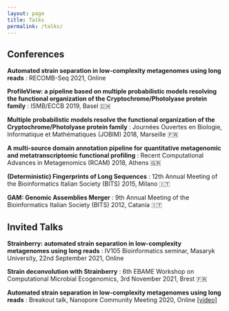 ```yaml
---
layout: page
title: Talks
permalink: /talks/
---
```


## Conferences

**Automated strain separation in low-complexity metagenomes using long reads**
: RECOMB-Seq 2021, Online

**ProfileView: a pipeline based on multiple probabilistic models resolving the functional organization of the Cryptochrome/Photolyase protein family**
: ISMB/ECCB 2019, Basel 🇨🇭

**Multiple probabilistic models resolve the functional organization of the Cryptochrome/Photolyase protein family**
: Journées Ouvertes en Biologie, Informatique et Mathématiques (JOBIM) 2018, Marseille 🇫🇷

**A multi-source domain annotation pipeline for quantitative metagenomic and metatranscriptomic functional profiling**
: Recent Computational Advances in Metagenomics (RCAM) 2018, Athens 🇬🇷

**(Deterministic) Fingerprints of Long Sequences**
: 12th Annual Meeting of the Bioinformatics Italian Society (BITS) 2015, Milano 🇮🇹

**GAM: Genomic Assemblies Merger**
: 9th Annual Meeting of the Bioinformatics Italian Society (BITS) 2012, Catania 🇮🇹

## Invited Talks

**Strainberry: automated strain separation in low-complexity metagenomes using long reads**
: IV105 Bioinformatics seminar, Masaryk University, 22nd September 2021, Online

**Strain deconvolution with Strainberry**
: 6th EBAME Workshop on Computational Microbial Ecogenomics, 3rd November 2021, Brest 🇫🇷

**Automated strain separation in low-complexity metagenomes using long reads**
: Breakout talk, Nanopore Community Meeting 2020, Online [[video]](https://www.youtube.com/watch?v=xJ5H3N-kD74)


